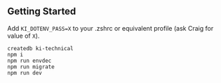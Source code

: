 ## Getting Started

Add `KI_DOTENV_PASS=X` to your .zshrc or equivalent profile (ask Craig for value of `X`).

```
createdb ki-technical
npm i
npm run envdec
npm run migrate
npm run dev
```